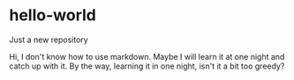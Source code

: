 # hello-world
Just a new repository

Hi, I don't know how to use markdown. Maybe I will learn it at one night and catch up with it.
By the way, learning it in one night, isn't it a bit too greedy?
